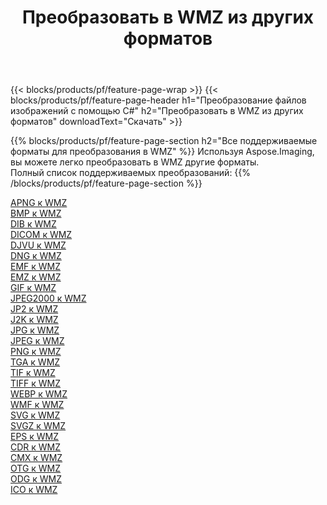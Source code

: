 ﻿---
title: Преобразовать в WMZ из других форматов 
weight: 3920
url: /ru/net/conversion/to/wmz 
lang: ru
langdirlevel: 2
locales: zh-hans,ja,it,ru,de,es,fr,nl,id,lt,pl,pt,vi,tr,ko,zh-hant,ar,hi,th,sv,cs,uk,he
description: Используя Aspose.Imaging, вы можете легко конвертировать в WMZ из других форматов.
---

{{< blocks/products/pf/feature-page-wrap >}}
{{< blocks/products/pf/feature-page-header h1="Преобразование файлов изображений с помощью C#" h2="Преобразовать в WMZ из других форматов" downloadText="Скачать" >}}


{{% blocks/products/pf/feature-page-section  h2="Все поддерживаемые форматы для преобразования в WMZ" %}}
Используя Aspose.Imaging, вы можете легко преобразовать в WMZ другие форматы.
<br/>
Полный список поддерживаемых преобразований:
{{% /blocks/products/pf/feature-page-section %}}
<div class="container-fluid productfamilypage bg-gray">
    <div class="convertypes bg-gray agp-content section">
        <div class="container">
		<div class="row other-converters">
		    <div class='col-md-2 other-converter remove-lp remove-rp'><a href="/imaging/ru/net/conversion/apng-to-wmz" >APNG к WMZ</a></div>
<div class='col-md-2 other-converter remove-lp remove-rp'><a href="/imaging/ru/net/conversion/bmp-to-wmz" >BMP к WMZ</a></div>
<div class='col-md-2 other-converter remove-lp remove-rp'><a href="/imaging/ru/net/conversion/dib-to-wmz" >DIB к WMZ</a></div>
<div class='col-md-2 other-converter remove-lp remove-rp'><a href="/imaging/ru/net/conversion/dicom-to-wmz" >DICOM к WMZ</a></div>
<div class='col-md-2 other-converter remove-lp remove-rp'><a href="/imaging/ru/net/conversion/djvu-to-wmz" >DJVU к WMZ</a></div>
<div class='col-md-2 other-converter remove-lp remove-rp'><a href="/imaging/ru/net/conversion/dng-to-wmz" >DNG к WMZ</a></div>
<div class='col-md-2 other-converter remove-lp remove-rp'><a href="/imaging/ru/net/conversion/emf-to-wmz" >EMF к WMZ</a></div>
<div class='col-md-2 other-converter remove-lp remove-rp'><a href="/imaging/ru/net/conversion/emz-to-wmz" >EMZ к WMZ</a></div>
<div class='col-md-2 other-converter remove-lp remove-rp'><a href="/imaging/ru/net/conversion/gif-to-wmz" >GIF к WMZ</a></div>
<div class='col-md-2 other-converter remove-lp remove-rp'><a href="/imaging/ru/net/conversion/jpeg2000-to-wmz" >JPEG2000 к WMZ</a></div>
<div class='col-md-2 other-converter remove-lp remove-rp'><a href="/imaging/ru/net/conversion/jp2-to-wmz" >JP2 к WMZ</a></div>
<div class='col-md-2 other-converter remove-lp remove-rp'><a href="/imaging/ru/net/conversion/j2k-to-wmz" >J2K к WMZ</a></div>
<div class='col-md-2 other-converter remove-lp remove-rp'><a href="/imaging/ru/net/conversion/jpg-to-wmz" >JPG к WMZ</a></div>
<div class='col-md-2 other-converter remove-lp remove-rp'><a href="/imaging/ru/net/conversion/jpeg-to-wmz" >JPEG к WMZ</a></div>
<div class='col-md-2 other-converter remove-lp remove-rp'><a href="/imaging/ru/net/conversion/png-to-wmz" >PNG к WMZ</a></div>
<div class='col-md-2 other-converter remove-lp remove-rp'><a href="/imaging/ru/net/conversion/tga-to-wmz" >TGA к WMZ</a></div>
<div class='col-md-2 other-converter remove-lp remove-rp'><a href="/imaging/ru/net/conversion/tif-to-wmz" >TIF к WMZ</a></div>
<div class='col-md-2 other-converter remove-lp remove-rp'><a href="/imaging/ru/net/conversion/tiff-to-wmz" >TIFF к WMZ</a></div>
<div class='col-md-2 other-converter remove-lp remove-rp'><a href="/imaging/ru/net/conversion/webp-to-wmz" >WEBP к WMZ</a></div>
<div class='col-md-2 other-converter remove-lp remove-rp'><a href="/imaging/ru/net/conversion/wmf-to-wmz" >WMF к WMZ</a></div>
<div class='col-md-2 other-converter remove-lp remove-rp'><a href="/imaging/ru/net/conversion/svg-to-wmz" >SVG к WMZ</a></div>
<div class='col-md-2 other-converter remove-lp remove-rp'><a href="/imaging/ru/net/conversion/svgz-to-wmz" >SVGZ к WMZ</a></div>
<div class='col-md-2 other-converter remove-lp remove-rp'><a href="/imaging/ru/net/conversion/eps-to-wmz" >EPS к WMZ</a></div>
<div class='col-md-2 other-converter remove-lp remove-rp'><a href="/imaging/ru/net/conversion/cdr-to-wmz" >CDR к WMZ</a></div>
<div class='col-md-2 other-converter remove-lp remove-rp'><a href="/imaging/ru/net/conversion/cmx-to-wmz" >CMX к WMZ</a></div>
<div class='col-md-2 other-converter remove-lp remove-rp'><a href="/imaging/ru/net/conversion/otg-to-wmz" >OTG к WMZ</a></div>
<div class='col-md-2 other-converter remove-lp remove-rp'><a href="/imaging/ru/net/conversion/odg-to-wmz" >ODG к WMZ</a></div>
<div class='col-md-2 other-converter remove-lp remove-rp'><a href="/imaging/ru/net/conversion/ico-to-wmz" >ICO к WMZ</a></div>
                </div>
        </div>
    </div>
</div>
<br/>

